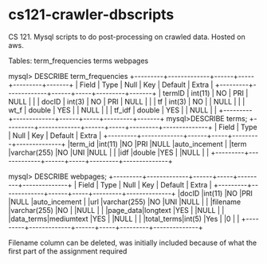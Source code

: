 # cs121-crawler-dbscripts
CS 121. Mysql scripts to do post-processing on crawled data. Hosted on aws. 

Tables:
term_frequencies
terms
webpages


mysql> DESCRIBE term_frequencies
+---------+-------------+------+-----+---------+-------+
| Field   | Type        | Null | Key | Default | Extra  |
+---------+-------------+------+-----+---------+-------+
| termID  | int(11)     | NO  | PRI | NULL    |         |
| docID   | int(3)      | NO  | PRI | NULL    |         |
| tf      | int(3)      | NO  |     | NULL    |         |
| wt_f    | double      | YES |     | NULL    |         |
| tf_idf  | double      | YES |     | NULL    |         |
+---------+-------------+------+-----+---------+-------+
mysql>DESCRIBE terms;
+---------+-------------+------+-----+---------+--------------+
| Field   | Type        | Null | Key | Default | Extra        |
+---------+-------------+------+-----+---------+--------------+
|term_id  |int(11)      |NO    |PRI   |NULL    |auto_incement |
|term     |varchar(255) |NO    |UNI   |NULL    |              |
|idf      |double       |YES   |      |NULL    |              |
+---------+-------------+------+-----+---------+--------------+

mysql> DESCRIBE webpages;
+---------+-------------+------+-----+---------+--------------+
| Field   | Type        | Null | Key | Default | Extra        |
+---------+-------------+------+-----+---------+--------------+
|docID    |int(11)      |NO    |PRI   |NULL    |auto_incement |
|url      |varchar(255) |NO    |UNI   |NULL    |              |
|filename |varchar(255) |NO    |      |NULL    |              |
|page_data|longtext     |YES   |      |NULL    |              |
|data_terms|mediumtext  |YES   |      |NULL    |              |
|total_terms|int(5)     |Yes   |      |0       |              |
+---------+-------------+------+-----+---------+--------------+

Filename column can be deleted, was initially included because of what the first part of the assignment required
